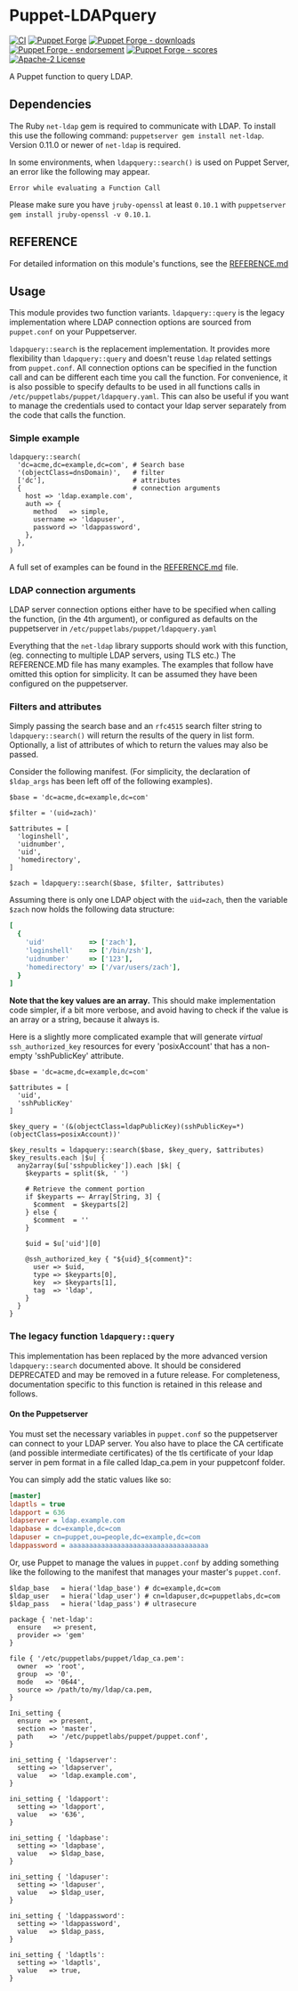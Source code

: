# Puppet-LDAPquery

[![CI](https://github.com/voxpupuli/puppet-ldapquery/actions/workflows/ci.yml/badge.svg)](https://github.com/voxpupuli/puppet-ldapquery/actions/workflows/ci.yml)
[![Puppet Forge](https://img.shields.io/puppetforge/v/puppet/ldapquery.svg)](https://forge.puppetlabs.com/puppet/ldapquery)
[![Puppet Forge - downloads](https://img.shields.io/puppetforge/dt/puppet/ldapquery.svg)](https://forge.puppetlabs.com/puppet/ldapquery)
[![Puppet Forge - endorsement](https://img.shields.io/puppetforge/e/puppet/ldapquery.svg)](https://forge.puppetlabs.com/puppet/ldapquery)
[![Puppet Forge - scores](https://img.shields.io/puppetforge/f/puppet/ldapquery.svg)](https://forge.puppetlabs.com/puppet/ldapquery)
[![Apache-2 License](https://img.shields.io/github/license/voxpupuli/puppet-ldapquery.svg)](LICENSE)

A Puppet function to query LDAP.

## Dependencies

The Ruby `net-ldap` gem is required to communicate with LDAP. To install this use the following command: `puppetserver gem install net-ldap`.  Version 0.11.0 or newer of `net-ldap` is required.

In some environments, when `ldapquery::search()` is used on Puppet Server, an error
like the following may appear.

    Error while evaluating a Function Call

Please make sure you have `jruby-openssl` at least `0.10.1` with `puppetserver
gem install jruby-openssl -v 0.10.1`.

## REFERENCE

For detailed information on this module's functions, see the [REFERENCE.md](https://github.com/voxpupuli/puppet-ldapquery/blob/master/REFERENCE.md)

## Usage

This module provides two function variants. ``ldapquery::query`` is the legacy implementation where LDAP connection options are sourced from `puppet.conf` on your Puppetserver.

`ldapquery::search` is the replacement implementation. It provides more flexibility than `ldapquery::query` and doesn't reuse `ldap` related settings from `puppet.conf`. All connection options can be specified in the function call and can be different each time you call the function. For convenience, it is also possible to specify defaults to be used in all functions calls in `/etc/puppetlabs/puppet/ldapquery.yaml`. This can also be useful if you want to manage the credentials used to contact your ldap server separately from the code that calls the function.

### Simple example

```pupppet
ldapquery::search(
  'dc=acme,dc=example,dc=com', # Search base
  '(objectClass=dnsDomain)',   # filter
  ['dc'],                      # attributes
  {                            # connection arguments
    host => 'ldap.example.com',
    auth => {
      method   => simple,
      username => 'ldapuser',
      password => 'ldappassword',
    },
  },
)

```

A full set of examples can be found in the [REFERENCE.md](https://github.com/voxpupuli/puppet-ldapquery/blob/master/REFERENCE.md) file.

### LDAP connection arguments

LDAP server connection options either have to be specified when calling the function, (in the 4th argument), or configured as defaults on the puppetserver in `/etc/puppetlabs/puppet/ldapquery.yaml`

Everything that the `net-ldap` library supports should work with this function, (eg. connecting to multiple LDAP servers, using TLS etc.) The REFERENCE.MD file has many examples. The examples that follow have omitted this option for simplicity. It can be assumed they have been configured on the puppetserver.

### Filters and attributes

Simply passing the search base and an `rfc4515` search filter string to `ldapquery::search()` will return
the results of the query in list form.  Optionally, a list of attributes of which to return the values may also be passed.

Consider the following manifest. (For simplicity, the declaration of `$ldap_args` has been left off of the following examples).

```Puppet
$base = 'dc=acme,dc=example,dc=com'

$filter = '(uid=zach)'

$attributes = [
  'loginshell',
  'uidnumber',
  'uid',
  'homedirectory',
]

$zach = ldapquery::search($base, $filter, $attributes)
```

Assuming there is only one LDAP object with the `uid=zach`, then the variable
`$zach` now holds the following data structure:

```Ruby
[
  {
    'uid'           => ['zach'],
    'loginshell'    => ['/bin/zsh'],
    'uidnumber'     => ['123'],
    'homedirectory' => ['/var/users/zach'],
  }
]
```

**Note that the key values are an array.**  This should make implementation code simpler, if a bit more verbose, and avoid having to check if the value is an array or a string, because it always is.

Here is a slightly more complicated example that will generate *virtual*
`ssh_authorized_key` resources for every 'posixAccount' that has a non-empty
'sshPublicKey' attribute.

```Puppet
$base = 'dc=acme,dc=example,dc=com'

$attributes = [
  'uid',
  'sshPublicKey'
]

$key_query = '(&(objectClass=ldapPublicKey)(sshPublicKey=*)(objectClass=posixAccount))'

$key_results = ldapquery::search($base, $key_query, $attributes)
$key_results.each |$u| {
  any2array($u['sshpublickey']).each |$k| {
    $keyparts = split($k, ' ')

    # Retrieve the comment portion
    if $keyparts =~ Array[String, 3] {
      $comment  = $keyparts[2]
    } else {
      $comment  = ''
    }

    $uid = $u['uid'][0]

    @ssh_authorized_key { "${uid}_${comment}":
      user => $uid,
      type => $keyparts[0],
      key  => $keyparts[1],
      tag  => 'ldap',
    }
  }
}
```


### The legacy function `ldapquery::query`

This implementation has been replaced by the more advanced version `ldapquery::search` documented above. It should be considered DEPRECATED and may be removed in a future release.  For completeness, documentation specific to this function is retained in this release and follows.

#### On the Puppetserver

You must set the necessary variables in `puppet.conf` so the puppetserver can connect
to your LDAP server. You also have to place the CA certificate (and possible intermediate certificates) of the tls certificate of your ldap server in pem format in a file called ldap_ca.pem in your puppetconf folder.

You can simply add the static values like so:

```INI
[master]
ldaptls = true
ldapport = 636
ldapserver = ldap.example.com
ldapbase = dc=example,dc=com
ldapuser = cn=puppet,ou=people,dc=example,dc=com
ldappassword = aaaaaaaaaaaaaaaaaaaaaaaaaaaaaaaaaaa
```

Or, use Puppet to manage the values in `puppet.conf` by adding something like
the following to the manifest that manages your master's `puppet.conf`.

```Puppet
$ldap_base   = hiera('ldap_base') # dc=example,dc=com
$ldap_user   = hiera('ldap_user') # cn=ldapuser,dc=puppetlabs,dc=com
$ldap_pass   = hiera('ldap_pass') # ultrasecure

package { 'net-ldap':
  ensure   => present,
  provider => 'gem'
}

file { '/etc/puppetlabs/puppet/ldap_ca.pem':
  owner  => 'root',
  group  => '0',
  mode   => '0644',
  source => /path/to/my/ldap/ca.pem,
}

Ini_setting {
  ensure  => present,
  section => 'master',
  path    => '/etc/puppetlabs/puppet/puppet.conf',
}

ini_setting { 'ldapserver':
  setting => 'ldapserver',
  value   => 'ldap.example.com',
}

ini_setting { 'ldapport':
  setting => 'ldapport',
  value   => '636',
}

ini_setting { 'ldapbase':
  setting => 'ldapbase',
  value   => $ldap_base,
}

ini_setting { 'ldapuser':
  setting => 'ldapuser',
  value   => $ldap_user,
}

ini_setting { 'ldappassword':
  setting => 'ldappassword',
  value   => $ldap_pass,
}

ini_setting { 'ldaptls':
  setting => 'ldaptls',
  value   => true,
}
```
